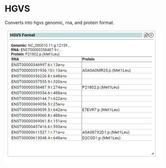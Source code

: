 # HGVS

Converts into hgvs genomic, rna, and protein format.

![Screenshot](hgvs_screenshot_1.png)
<br />